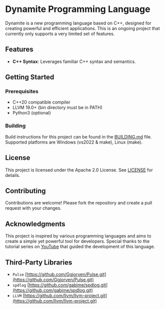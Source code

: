 # Dynamite Programming Language

Dynamite is a new programming language based on C++, designed for creating powerful and efficient applications. This is an ongoing project that currently only supports a very limited set of features.

## Features

- **C++ Syntax**: Leverages familiar C++ syntax and semantics.

## Getting Started

### Prerequisites

- C++20 compatible compiler
- LLVM 19.0+ (bin directory must be in PATH)
- Python3 (optional)

### Building

Build instructions for this project can be found in the [BUILDING.md](BUILDING.md) file. Supported platforms are Windows (vs2022 & make), Linux (make).

## License
This project is licensed under the Apache 2.0 License. See [LICENSE](LICENSE.txt) for details.

## Contributing
Contributions are welcome! Please fork the repository and create a pull request with your changes.

## Acknowledgments
This project is inspired by various programming languages and aims to create a simple yet powerful tool for developers. Special thanks to the tutorial series on [YouTube](https://youtube.com/playlist?list=PLUDlas_Zy_qC7c5tCgTMYq2idyyT241qs&si=w_2uPn_QRp0VL7LL) that guided the development of this language.

## Third-Party Libraries
  - `Pulse` [https://github.com/Ggjorven/Pulse.git](https://github.com/Ggjorven/Pulse.git)
  - `spdlog` [https://github.com/gabime/spdlog.git](https://github.com/gabime/spdlog.git)
  - `LLVM` [https://github.com/llvm/llvm-project.git](https://github.com/llvm/llvm-project.git)